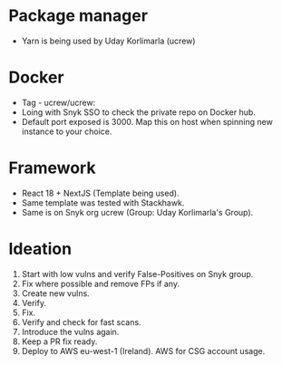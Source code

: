 # Package manager

- Yarn is being used by Uday Korlimarla (ucrew)

# Docker 

- Tag - ucrew/ucrew:<tag>
- Loing with Snyk SSO to check the private repo on Docker hub.
- Default port exposed is 3000. Map this on host when spinning new instance to your choice.


# Framework

- React 18 + NextJS (Template being used).
- Same template was tested with Stackhawk.
- Same is on Snyk org ucrew (Group: Uday Korlimarla's Group).


# Ideation

1. Start with low vulns and verify False-Positives on Snyk group.
2. Fix where possible and remove FPs if any.
3. Create new vulns.
4. Verify.
5. Fix.
6. Verify and check for fast scans.
7. Introduce the vulns again.
8. Keep a PR fix ready.
9. Deploy to AWS eu-west-1 (Ireland). AWS for CSG account usage.

